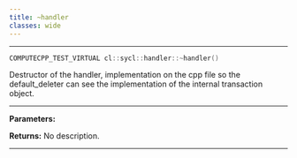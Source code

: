 ```yaml
---
title: ~handler
classes: wide
---
```



---

```cpp
COMPUTECPP_TEST_VIRTUAL cl::sycl::handler::~handler()
```


Destructor of the handler, implementation on the cpp file so the default_deleter can see the implementation of the internal transaction object. 


---
**Parameters:**

**Returns:** No description.

---
